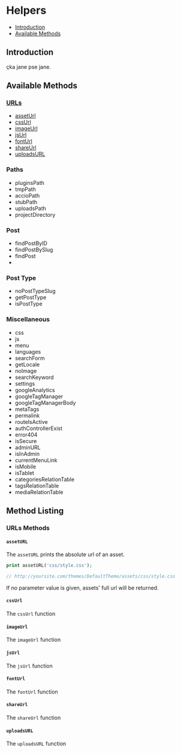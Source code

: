 # Helpers

- [Introduction](../The%20Basics/helpers.md#introduction)
- [Available Methods](../The%20Basics/helpers.md#available-methods)

## Introduction
çka jane pse jane.


## Available Methods

### [URLs](#urls-methods)
- [assetUrl](#asseturl)
- [cssUrl](#cssurl)
- [imageUrl](#imageurl)
- [jsUrl](#jsurl)
- [fontUrl](#fonturl)
- [shareUrl](#shareurl)
- [uploadsURL](#uploadsurl)

### Paths
- pluginsPath
- tmpPath
- accioPath
- stubPath
- uploadsPath
- projectDirectory

### Post
- findPostByID
- findPostBySlug
- findPost
- 
### Post Type
- noPostTypeSlug
- getPostType
- isPostType

### Miscellaneous
- css
- js
- menu
- languages
- searchForm
- getLocale
- noImage
- searchKeyword
- settings
- googleAnalytics
- googleTagManager
- googleTagManagerBody
- metaTags
- permalink
- routeIsActive
- authControllerExist
- error404
- isSecure
- adminURL
- isInAdmin
- currentMenuLink
- isMobile
- isTablet
- categoriesRelationTable
- tagsRelationTable
- mediaRelationTable

## Method Listing

### URLs Methods

#### `assetURL`
The `assetURL` prints the absolute url of an asset.
```php
print assetURL('css/style.css');

// http://yoursite.com/themes/DefaultTheme/assets/css/style.css
````
If no parameter value is given, assets' full url will be returned.

#### `cssUrl`
The `cssUrl` function

#### `imageUrl`
The `imageUrl` function

#### `jsUrl`
The `jsUrl` function

#### `fontUrl`
The `fontUrl` function

#### `shareUrl`
The `shareUrl` function

#### `uploadsURL`
The `uploadsURL` function
